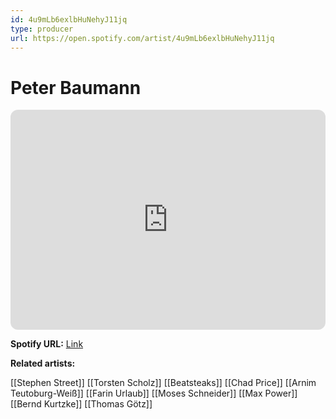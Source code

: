 ```yaml
---
id: 4u9mLb6exlbHuNehyJ11jq
type: producer
url: https://open.spotify.com/artist/4u9mLb6exlbHuNehyJ11jq
---
```

# Peter Baumann

<iframe style="border-radius:12px" src="https://open.spotify.com/embed/artist/4u9mLb6exlbHuNehyJ11jq" width="100%" height="352" frameBorder="0" allowfullscreen="" allow="autoplay; clipboard-write; encrypted-media; fullscreen; picture-in-picture" loading="lazy"></iframe>

**Spotify URL:** [Link](https://open.spotify.com/artist/4u9mLb6exlbHuNehyJ11jq)

**Related artists:**

[[Stephen Street]]
[[Torsten Scholz]]
[[Beatsteaks]]
[[Chad Price]]
[[Arnim Teutoburg-Weiß]]
[[Farin Urlaub]]
[[Moses Schneider]]
[[Max Power]]
[[Bernd Kurtzke]]
[[Thomas Götz]]
